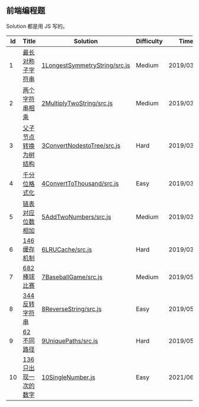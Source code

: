 ## 前端编程题

Solution 都是用 JS 写的。

| Id  | Title  | Solution  | Difficulty  | Time |
| ------------ | ------------ | ------------ | ------------ | ------------ |
|1|[最长对称子字符串](https://www.nowcoder.com/questionTerminal/93f6c5b032bf473696373ab0d834b0fc)|[1LongestSymmetryString/src.js](./src/1LongestSymmetryString/src.js)|Medium|2019/03/01|
|2|[两个字符串相乘](https://www.nowcoder.com/questionTerminal/ff74b3d786de4a30b4cd49b8ad97467f)|[2MultiplyTwoString/src.js](./src/2MultiplyTwoString/src.js)|Medium|2019/03/01|
|3|[父子节点转换为树结构](./src/3ConvertNodestoTree/src.js)|[3ConvertNodestoTree/src.js](./src/3ConvertNodestoTree/src.js)|Hard|2019/03/04|
|4|[千分位格式化](https://www.nowcoder.com/questionTerminal/5604722dfb534b438eeb044b115a3587)|[4ConvertToThousand/src.js](./src/4ConvertToThousand/src.js)|Easy|2019/03/18|
|5|[链表对应位数相加](https://leetcode.com/problems/add-two-numbers/)|[5AddTwoNumbers/src.js](./src/5AddTwoNumbers/src.js)|Medium|2019/03/18|
|6|[146缓存机制](https://leetcode-cn.com/problems/lru-cache/)|[6LRUCache/src.js](./src/6LRUCache/src.js)|Hard|2019/03/18|
|7|[682棒球比赛](https://leetcode-cn.com/problems/baseball-game/)|[7BaseballGame/src.js](./src/7BaseballGame/src.js)|Medium|2019/05/03|
|8|[344反转字符串](https://leetcode-cn.com/problems/reverse-string/)|[8ReverseString/src.js](./src/8ReverseString/src.js)|Easy|2019/05/20|
|9|[62不同路径](https://leetcode-cn.com/problems/unique-paths/)|[9UniquePaths/src.js](./src/9UniquePaths/src.js)|Hard|2019/05/20|
|10|[136只出现一次的数字](https://leetcode-cn.com/problems/single-number/)|[10SingleNumber.js](./src/10SingleNumber.js)|Easy|2021/06/04|

